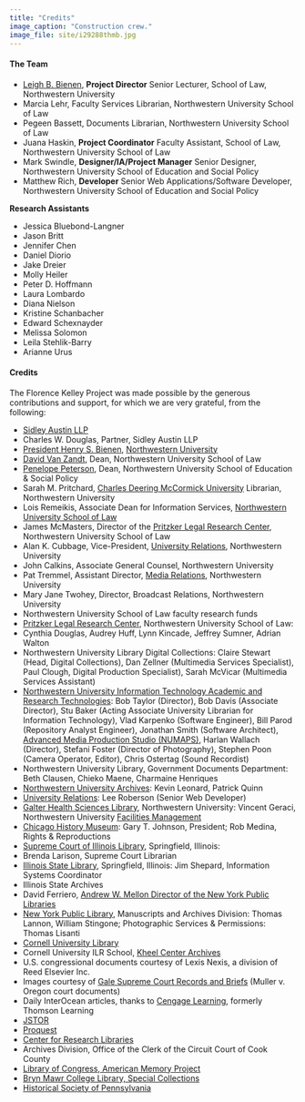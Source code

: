 ```yaml
---
title: "Credits"
image_caption: "Construction crew."
image_file: site/i29288thmb.jpg
---
```

#### The Team

- [Leigh B. Bienen](http://homicide.northwestern.edu/about/LeighBienen/), **Project Director**
Senior Lecturer, School of Law, Northwestern University
- Marcia Lehr, Faculty Services Librarian, Northwestern University School of Law
- Pegeen Bassett, Documents Librarian, Northwestern University School of Law
- Juana Haskin, **Project Coordinator** Faculty Assistant, School of Law, Northwestern University School of Law
- Mark Swindle, **Designer/IA/Project Manager** Senior Designer, Northwestern University School of Education and Social Policy
- Matthew Rich, **Developer** Senior Web Applications/Software Developer, Northwestern University School of Education and Social Policy

**Research Assistants**

- Jessica Bluebond-Langner
- Jason Britt
- Jennifer Chen
- Daniel Diorio
- Jake Dreier
- Molly Heiler
- Peter D. Hoffmann
- Laura Lombardo
- Diana Nielson
- Kristine Schanbacher
- Edward Schexnayder
- Melissa Solomon
- Leila Stehlik-Barry
- Arianne Urus

#### Credits
The Florence Kelley Project was made possible by the generous contributions and support, for which we are very grateful, from the following:

- [Sidley Austin LLP](https://www.sidley.com/en/us/)
- Charles W. Douglas, Partner, Sidley Austin LLP
- [President Henry S. Bienen](https://www.northwestern.edu/president/), [Northwestern   University](https://www.northwestern.edu/)
- [David Van Zandt](http://www.law.northwestern.edu/faculty/profiles/DavidVanZandt/), Dean, Northwestern University    School of Law
- [Penelope Peterson](https://www.sesp.northwestern.edu/profile/?p=57&/PenelopePeterson/), Dean, Northwestern University  School of Education & Social Policy
- Sarah M. Pritchard, [Charles Deering McCormick University](https://www.library.northwestern.edu/libraries-collections/index.html) Librarian, Northwestern University
- Lois Remeikis, Associate Dean for Information Services, [Northwestern University School of Law](http://www.law.northwestern.edu/)
- James McMasters, Director of the [Pritzker Legal Research Center](http://www.library.law.northwestern.edu/home), Northwestern University School of Law
- Alan K. Cubbage, Vice-President, [University Relations](https://www.northwestern.edu/global-marketing-communications/index.html), Northwestern University
- John Calkins, Associate General Counsel, Northwestern University
- Pat Tremmel, Assistant Director, [Media Relations](https://www.northwestern.edu/global-marketing-communications/our-team/index.html), Northwestern University
- Mary Jane Twohey, Director, Broadcast Relations, Northwestern University
- Northwestern University School of Law faculty research funds
- [Pritzker Legal Research Center](http://www.library.law.northwestern.edu/home), Northwestern University School of Law:
- Cynthia Douglas, Audrey Huff, Lynn Kincade, Jeffrey Sumner, Adrian Walton
- Northwestern University Library Digital Collections: Claire Stewart (Head, Digital Collections), Dan Zellner (Multimedia Services Specialist), Paul Clough, Digital Production Specialist), Sarah McVicar (Multimedia Services Assistant)
- [Northwestern University Information Technology Academic and Research Technologies](https://www.it.northwestern.edu/): Bob Taylor (Director), Bob Davis (Associate Director), Stu Baker (Acting Associate University Librarian for Information Technology), Vlad Karpenko (Software Engineer), Bill Parod (Repository Analyst Engineer), Jonathan Smith (Software Architect), [Advanced Media Production Studio (NUMAPS)](http://mediadesign.it.northwestern.edu/), Harlan Wallach (Director), Stefani Foster (Director of Photography), Stephen Poon (Camera Operator, Editor), Chris Ostertag (Sound Recordist)
- Northwestern University Library, Government Documents Department: Beth Clausen, Chieko Maene, Charmaine Henriques
- [Northwestern University Archives](https://www.library.northwestern.edu/libraries-collections/university-archives/index.html): Kevin Leonard, Patrick Quinn
- [University Relations](https://www.northwestern.edu/global-marketing-communications/index.html): Lee Roberson (Senior Web Developer)
- [Galter Health Sciences Library](https://galter.northwestern.edu/), Northwestern University: Vincent Geraci, Northwestern University [Facilities Management](https://www.northwestern.edu/fm/)
- [Chicago History Museum](http://www.chicagohistory.org/): Gary T. Johnson, President; Rob Medina, Rights & Reproductions
- [Supreme Court of Illinois Library](http://www.illinoiscourts.gov/SupremeCourt/library.asp), Springfield, Illinois:
- Brenda Larison, Supreme Court Librarian
- [Illinois State Library](http://www.cyberdriveillinois.com/departments/library/), Springfield, Illinois: Jim Shepard, Information Systems Coordinator
- Illinois State Archives
- David Ferriero, [Andrew W. Mellon Director of the New York Public Libraries](https://www.nypl.org/press/2004/ferriero.cfm)
- [New York Public Library](https://www.nypl.org/), Manuscripts and Archives Division: Thomas Lannon, William Stingone; Photographic Services & Permissions: Thomas Lisanti
- [Cornell University Library](https://www.library.cornell.edu/)
- Cornell University ILR School, [Kheel Center Archives](https://catherwood.library.cornell.edu/)
- U.S. congressional documents courtesy of Lexis Nexis, a division of Reed Elsevier Inc.
- Images courtesy of [Gale Supreme Court Records and Briefs](https://www.gale.com/SupremeCourt) (Muller v. Oregon court documents)
- Daily InterOcean articles, thanks to [Cengage Learning](https://www.cengage.com/), formerly Thomson Learning
- [JSTOR](https://www.jstor.org/)
- [Proquest](https://www.proquest.com/)
- [Center for Research Libraries](http://www.crl.edu/)
- Archives Division, Office of the Clerk of the Circuit Court of Cook County
- [Library of Congress, American Memory Project](http://memory.loc.gov/ammem/index.html)
- [Bryn Mawr College Library, Special Collections](https://www.brynmawr.edu/lits/libraries-collections/special-collections)
- [Historical Society of Pennsylvania](https://hsp.org/)
